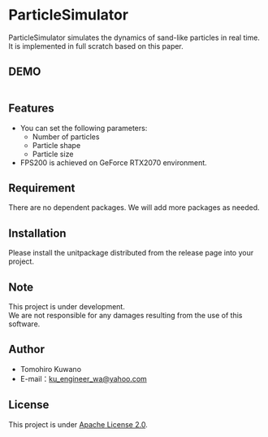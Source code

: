 # ParticleSimulator

ParticleSimulator simulates the dynamics of sand-like particles in real time.
It is implemented in full scratch based on this paper.

## DEMO
 
![]()
 
## Features
 
* You can set the following parameters:
  * Number of particles
  * Particle shape
  * Particle size
* FPS200 is achieved on GeForce RTX2070 environment.

## Requirement
 
There are no dependent packages.
We will add more packages as needed.
 
## Installation

Please install the unitpackage distributed from the release page into your project.

## Note

This project is under development.  
We are not responsible for any damages resulting from the use of this software.

## Author

* Tomohiro Kuwano
* E-mail：ku_engineer_wa@yahoo.com
 
## License
 
This project is under [Apache License 2.0](https://github.com/qoopen0815/ParticleSimulator/blob/main/LICENSE).
